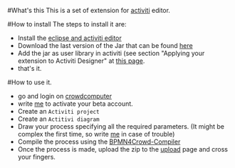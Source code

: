 #What's this
This is a set of extension for [activiti](www.activiti.org) editor.

#How to install
The steps to install it are:
- Install the [eclipse and activiti editor](http://www.activiti.org/userguide/index.html#eclipseDesignerInstallation)
- Download the last version of the Jar that can be found [here](https://github.com/esseti/BPM4Crowd-Activiti-Task-UIs/tree/master/target)
- Add the jar as user library in activiti (see section "Applying your extension to Activiti Designer" at [this page](http://www.activiti.org/userguide/index.html#eclipseDesignerCustomizingPalette).
- that's it.

#How to use it.
- go and login on [crowdcomputer](http://www.crowdcomputer.org)
- write [me](https://github.com/esseti) to activate your beta account.
- Create an `Activiti project`
- Create an `Actitivi diagram`
- Draw your process specifying all the required parameters. (It might be complex the first time, so write [me](https://github.com/esseti) in case of trouble)
- Compile the process using the [BPMN4Crowd-Compiler](https://github.com/esseti/BPMN4Crowd-Compiler)
- Once the process is made, upload the zip to the [upload](http://www.crowdcomputer.org/req/bpmn/upload/) page and cross your fingers.

